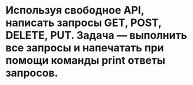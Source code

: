 # Используя свободное API, написать запросы GET, POST, DELETE, PUT. Задача — выполнить все запросы и напечатать при помощи команды print ответы запросов. 
